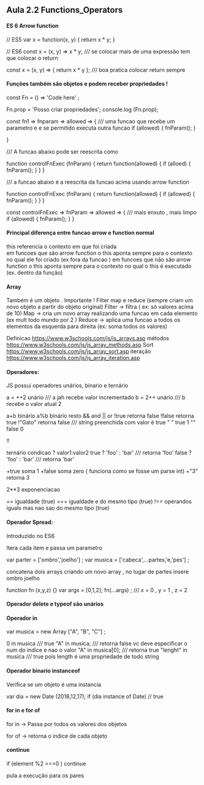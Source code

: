 ##  Aula 2.2 Functions_Operators 

#### ES 6 Arrow function 
// ES5
var x = function(x, y) {
   return x * y;
}

// ES6
const x = (x, y) => x * y;   /// se colocar mais de uma expressão tem que colocar o return 

const x = (x, y) => { return x * y };  /// boa pratica colocar return sempre 

####  Funções também são objetos e podem receber propriedades ! 

const Fn = () => 'Code here' ; 

Fn.prop = 'Posso criar propriedades'; 
console.log (Fn.prop);

const fn1 =>  fnparam => allowed => { /// uma funcao que recebe um parametro e e se permitido executa outra funcao 
 if (allowed) {
   fnParam(); 
 }
 
}

/// A funcao abaixo pode ser reescrita como 

function controlFnExec (fnParam)
{
   return function(allowed) {
      if (alloed) {
         fnParam();
      }
   }
}

/// a funcao abaixo é a reescrita da funcao acima usando arrow function 


function controlFnExec (fnParam)
{
   return function(allowed) {
      if (allowed) {
         fnParam();
      }
   }
}

const controlFnExec => fnParam => allowed => {  /// mais enxuto , mais limpo 
   if (allowed) {
      fnParam();
   }
}

####  Principal diferença entre funcao arrow e function normal 

this referencia o contexto em que foi criada  
em funcoes que são arrow function o this aponta sempre para o contexto no qual ele foi criado (ex fora da funcao )
em funcoes que não são arrow function o this aponta sempre para o contexto no qual o this é executado (ex. dentro da função) 

####  Array 
Também é um objeto . Importante ! Filter map e reduce (sempre criam um novo objeto a partir do objeto original) 
Filter -> filtra  ( ex: só valores acima de 10) 
Map -> cria um novo array realizando uma funcao em cada elemento (ex mult todo mundo por 2 ) 
Reduce -> aplica uma funcao a todos os elementos da esquerda para direita (ex: soma todos os valores)

Definicao 
https://www.w3schools.com/js/js_arrays.asp
métodos 
https://www.w3schools.com/js/js_array_methods.asp
Sort 
https://www.w3schools.com/js/js_array_sort.asp
iteração 
https://www.w3schools.com/js/js_array_iteration.asp


####  Operadores:  
JS possui operadores unários, binario  e ternário 

a = ++2 unário /// a jah recebe valor incrementado 
b = 2++ unário /// b recebe o valor atual 2 

a+b binário 
a%b binário resto 
&& and 
|| or 
!true retorna false
!false retorna true 
!"Gato" retorna false /// string preenchida com valor é true 
" " true 
1
"" false 
0

!! 


ternário 
condicao ? valor1:valor2 
true ? 'foo' : 'bar' /// retorna 'foo' 
false ? 'foo' : 'bar' /// retorna 'bar' 

+true  soma 1 
+false soma zero ( funciona como se fosse um parse int) 
+"3" retorna 3 

2**3 exponenciacao 

== igualdade (true) 
=== igualdade e do mesmo tipo (true) 
!== operandos iguals mas nao sao do mesmo tipo (true) 





####  Operador Spread:  

Introduzido no ES6 

Itera cada item e passa um parametro 

var parter = ['ombro','joelho'] ; 
var musica = ['cabeca',...partes,'e,'pes'] ; 

concatena dois arrays criando um novo array , no lugar de partes insere ombro joelho 

function fn (x,y,z) {}
var args = [0,1,2]; 
fn(...args) ;  /// x = 0 , y = 1 , z = 2 


####  Operador delete e typeof são unários 

####  Operador in 

var musica = new Array ["A", "B", "C"] ; 

0  in musica /// true 
"A" in musica; /// retorna false vc deve especificar o num do indice e nao o valor 
"A" in musica[0]; /// retorna true 
"lenght" in musica /// true pois length é uma propriedade de todo string 

####  Operador binario instanceof 
Verifica se um objeto é uma instancia 

var dia = new Date (2018,12,17); 
if (dia instance of Date) // true 



####  for in e for of 

for in -> Passa por todos os valores dos objetos 

for of ->  retorna o indice de cada objeto 

####  continue 
if (element %2 ===0 )
continue 

pula a execução para os pares 

